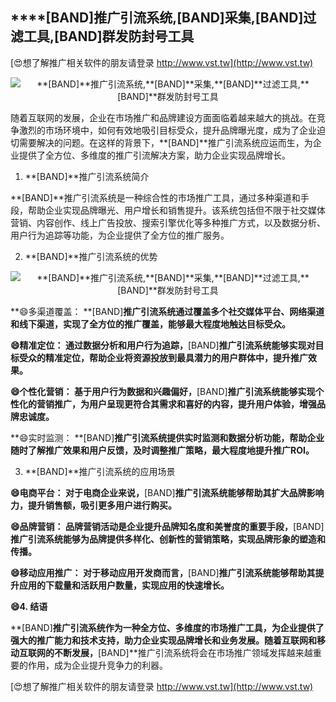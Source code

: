 ## ****[BAND]**推广引流系统,**[BAND]**采集,**[BAND]**过滤工具,**[BAND]**群发防封号工具**

[😍想了解推广相关软件的朋友请登录 http://www.vst.tw](http://www.vst.tw)

 <center><img src="https://vst.tw/MP4/tuiguang/png/2.png" alt="**[BAND]**推广引流系统,**[BAND]**采集,**[BAND]**过滤工具,**[BAND]**群发防封号工具"></center>

随着互联网的发展，企业在市场推广和品牌建设方面面临着越来越大的挑战。在竞争激烈的市场环境中，如何有效地吸引目标受众，提升品牌曝光度，成为了企业迫切需要解决的问题。在这样的背景下，**[BAND]**推广引流系统应运而生，为企业提供了全方位、多维度的推广引流解决方案，助力企业实现品牌增长。

1. **[BAND]**推广引流系统简介

**[BAND]**推广引流系统是一种综合性的市场推广工具，通过多种渠道和手段，帮助企业实现品牌曝光、用户增长和销售提升。该系统包括但不限于社交媒体营销、内容创作、线上广告投放、搜索引擎优化等多种推广方式，以及数据分析、用户行为追踪等功能，为企业提供了全方位的推广服务。

2. **[BAND]**推广引流系统的优势

 <center><img src="https://vst.tw/MP4/tuiguang/png/7.png" alt="**[BAND]**推广引流系统,**[BAND]**采集,**[BAND]**过滤工具,**[BAND]**群发防封号工具"></center>

**😄多渠道覆盖： **[BAND]**推广引流系统通过覆盖多个社交媒体平台、网络渠道和线下渠道，实现了全方位的推广覆盖，能够最大程度地触达目标受众。**

**😄精准定位： 通过数据分析和用户行为追踪，**[BAND]**推广引流系统能够实现对目标受众的精准定位，帮助企业将资源投放到最具潜力的用户群体中，提升推广效果。**

**😄个性化营销： 基于用户行为数据和兴趣偏好，**[BAND]**推广引流系统能够实现个性化的营销推广，为用户呈现更符合其需求和喜好的内容，提升用户体验，增强品牌忠诚度。**

**😄实时监测： **[BAND]**推广引流系统提供实时监测和数据分析功能，帮助企业随时了解推广效果和用户反馈，及时调整推广策略，最大程度地提升推广ROI。**

3. **[BAND]**推广引流系统的应用场景

**😄电商平台： 对于电商企业来说，**[BAND]**推广引流系统能够帮助其扩大品牌影响力，提升销售额，吸引更多用户进行购买。**

**😄品牌营销： 品牌营销活动是企业提升品牌知名度和美誉度的重要手段，**[BAND]**推广引流系统能够为品牌提供多样化、创新性的营销策略，实现品牌形象的塑造和传播。**

**😄移动应用推广： 对于移动应用开发商而言，**[BAND]**推广引流系统能够帮助其提升应用的下载量和活跃用户数量，实现应用的快速增长。**

**😄4. 结语**

**[BAND]**推广引流系统作为一种全方位、多维度的市场推广工具，为企业提供了强大的推广能力和技术支持，助力企业实现品牌增长和业务发展。随着互联网和移动互联网的不断发展，**[BAND]**推广引流系统将会在市场推广领域发挥越来越重要的作用，成为企业提升竞争力的利器。

[😍想了解推广相关软件的朋友请登录 http://www.vst.tw](http://www.vst.tw)




